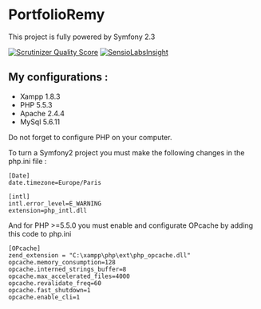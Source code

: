 PortfolioRemy
========================

This project is fully powered by Symfony 2.3

[![Scrutinizer Quality Score](https://scrutinizer-ci.com/g/remymandit/PortfolioRemy/badges/quality-score.png?s=9c55b9bccc956b73c2af71e15a59b44e46760721)](https://scrutinizer-ci.com/g/remymandit/PortfolioRemy/)
[![SensioLabsInsight](https://insight.sensiolabs.com/projects/0c198ee7-5566-43d4-8168-9daa8174db34/mini.png)](https://insight.sensiolabs.com/projects/0c198ee7-5566-43d4-8168-9daa8174db34)

## My configurations :


* Xampp 1.8.3
* PHP 5.5.3
* Apache 2.4.4
* MySql 5.6.11

Do not forget to configure PHP on your computer.

To turn a Symfony2 project you must make the following changes in the php.ini file :

    [Date]
    date.timezone=Europe/Paris

    [intl]
    intl.error_level=E_WARNING
    extension=php_intl.dll


And for PHP >=5.5.0 you must enable and configurate OPcache by adding this code to php.ini

    [OPcache]
    zend_extension = "C:\xampp\php\ext\php_opcache.dll"
    opcache.memory_consumption=128
    opcache.interned_strings_buffer=8
    opcache.max_accelerated_files=4000
    opcache.revalidate_freq=60
    opcache.fast_shutdown=1
    opcache.enable_cli=1